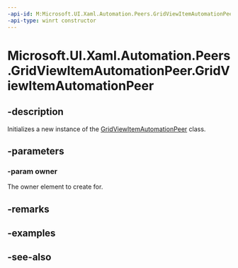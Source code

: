 ```yaml
---
-api-id: M:Microsoft.UI.Xaml.Automation.Peers.GridViewItemAutomationPeer.#ctor(Microsoft.UI.Xaml.Controls.GridViewItem)
-api-type: winrt constructor
---
```


<!-- Method syntax
public GridViewItemAutomationPeer(Windows.UI.Xaml.Controls.GridViewItem owner)
-->

# Microsoft.UI.Xaml.Automation.Peers.GridViewItemAutomationPeer.GridViewItemAutomationPeer

## -description
Initializes a new instance of the [GridViewItemAutomationPeer](gridviewitemautomationpeer.md) class.

## -parameters
### -param owner
The owner element to create for.

## -remarks

## -examples

## -see-also
